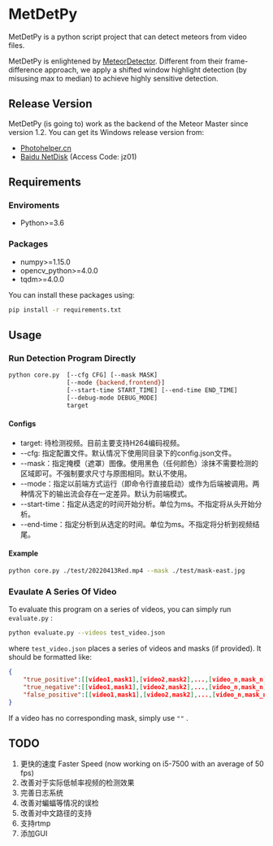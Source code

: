 # MetDetPy

MetDetPy is a python script project that can detect meteors from video files.

MetDetPy is enlightened by [MeteorDetector](https://github.com/uzanka/MeteorDetector). Different from their frame-difference approach, we apply a shifted window highlight detection (by misusing max to median) to achieve highly sensitive detection.

## Release Version

MetDetPy (is going to) work as the backend of the Meteor Master since version 1.2. You can get its Windows release version from:

* [Photohelper.cn](https://www.photohelper.cn/MeteorMaster)
* [Baidu NetDisk](https://pan.baidu.com/s/1B-O8h4DT89y_u1_YKXKGhA) (Access Code: jz01)

## Requirements

### Enviroments

* Python>=3.6

### Packages

* numpy>=1.15.0
* opencv_python>=4.0.0
* tqdm>=4.0.0

You can install these packages using:

```sh
pip install -r requirements.txt
```

## Usage

### Run Detection Program Directly

```sh
python core.py  [--cfg CFG] [--mask MASK] 
                [--mode {backend,frontend}] 
                [--start-time START_TIME] [--end-time END_TIME]
                [--debug-mode DEBUG_MODE] 
                target
```

#### Configs

* target: 待检测视频。目前主要支持H264编码视频。
* --cfg: 指定配置文件。默认情况下使用同目录下的config.json文件。
* --mask：指定掩模（遮罩）图像。使用黑色（任何颜色）涂抹不需要检测的区域即可。不强制要求尺寸与原图相同。默认不使用。
* --mode：指定以前端方式运行（即命令行直接启动）或作为后端被调用。两种情况下的输出流会存在一定差异。默认为前端模式。
* --start-time：指定从选定的时间开始分析。单位为ms。不指定将从头开始分析。
* --end-time：指定分析到从选定的时间。单位为ms。不指定将分析到视频结尾。

#### Example

```sh
python core.py ./test/20220413Red.mp4 --mask ./test/mask-east.jpg
```

### Evaulate A Series Of Video

To evaluate this program on a series of videos, you can simply run `evaluate.py` :

```sh
python evaluate.py --videos test_video.json
```

where `test_video.json` places a series of videos and masks (if provided). It should be formatted like:

```json
{
    "true_positive":[[video1,mask1],[video2,mask2],...,[video_n,mask_n]],
    "true_negative":[[video1,mask1],[video2,mask2],...,[video_n,mask_n]],
    "false_positive":[[video1,mask1],[video2,mask2],...,[video_n,mask_n]]
}
```

If a video has no corresponding mask, simply use `""` .

## TODO

 1. 更快的速度 Faster Speed (now working on i5-7500 with an average of 50 fps)
 2. 改善对于实际低帧率视频的检测效果
 3. 完善日志系统
 4. 改善对蝙蝠等情况的误检
 5. 改善对中文路径的支持
 6. 支持rtmp
 7. 添加GUI
